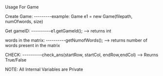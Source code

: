 Usage For Game

Create Game: 
---------example: Game e1 = new Game(filepath, numOfwords, size)

Get gameID: 
----------e1.getGameId(); --> returns int

words in the matrix:
----------getNumofWords(); --> returns number of words present in the matrix

CHECK: 
----------check_ans(startRow, startCol, endRow,endCol) --> Reurns True/False

NOTE: All Internal Variables are Private
